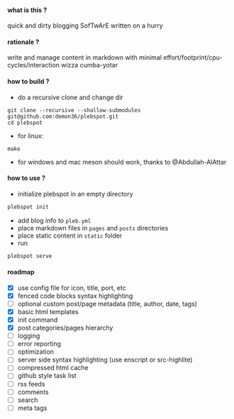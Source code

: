 #### what is this ?
quick and dirty blogging SofTwArE written on a hurry

#### rationale ?
write and manage content in markdown with minimal effort/footprint/cpu-cycles/interaction wizza cumba-yotar

#### how to build ?
- do a recursive clone and change dir
```
git clone --recursive --shallow-submodules git@github.com:demon36/plebspot.git
cd plebspot
```
- for linux:
```
make
```
- for windows and mac meson should work, thanks to @Abdullah-AlAttar

#### how to use ?
- initialize plebspot in an empty directory 
```sh
plebspot init
```
- add blog info to `pleb.yml`
- place markdown files in `pages` and `posts` directories
- place static content in `static` folder
- run
```sh
plebspot serve
```

#### roadmap
- [x] use config file for icon, title, port, etc
- [x] fenced code blocks syntax highlighting
- [ ] optional custom post/page metadata (title, author, date, tags)
- [x] basic html templates
- [x] init command 
- [x] post categories/pages hierarchy
- [ ] logging
- [ ] error reporting
- [ ] optimization
- [ ] server side syntax highlighting (use enscript or src-highlite)
- [ ] compressed html cache
- [ ] github style task list
- [ ] rss feeds
- [ ] comments
- [ ] search
- [ ] meta tags
